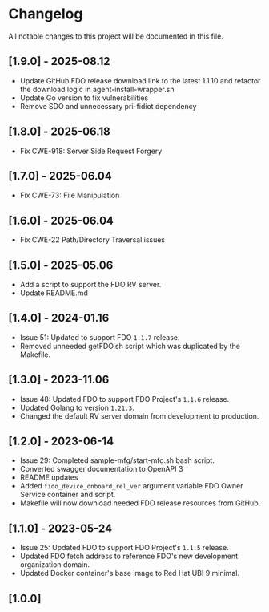 # Changelog

All notable changes to this project will be documented in this file.
## [1.9.0] - 2025-08.12
-  Update GitHub FDO release download link to the latest 1.1.10 and refactor the download logic in agent-install-wrapper.sh
-  Update Go version to fix vulnerabilities
-  Remove SDO and unnecessary pri-fidiot dependency

## [1.8.0] - 2025-06.18
-  Fix CWE-918: Server Side Request Forgery

## [1.7.0] - 2025-06.04
-  Fix CWE-73: File Manipulation

## [1.6.0] - 2025-06.04
-  Fix CWE-22 Path/Directory Traversal issues

## [1.5.0] - 2025-05.06
- Add a script to support the FDO RV server.
- Update README.md

## [1.4.0] - 2024-01.16
- Issue 51: Updated to support FDO `1.1.7` release.
- Removed unneeded getFDO.sh script which was duplicated by the Makefile.

## [1.3.0] - 2023-11.06
- Issue 48: Updated FDO to support FDO Project's `1.1.6` release.
- Updated Golang to version `1.21.3`.
- Changed the default RV server domain from development to production.

## [1.2.0] - 2023-06-14
- Issue 29: Completed sample-mfg/start-mfg.sh bash script.
- Converted swagger documentation to OpenAPI 3
- README updates
- Added `fido_device_onboard_rel_ver` argument variable FDO Owner Service container and script.
- Makefile will now download needed FDO release resources from GitHub.

## [1.1.0] - 2023-05-24
- Issue 25: Updated FDO to support FDO Project's `1.1.5` release.
- Updated FDO fetch address to reference FDO's new development organization domain.
- Updated Docker container's base image to Red Hat UBI 9 minimal.

## [1.0.0]
